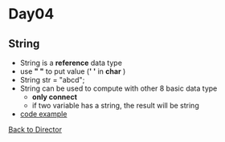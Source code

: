 Day04
===

String
----

* String is a **reference** data type
* use **" "** to put value (**' '** in **char** )
* String str = "abcd";
* String can be used to compute with other 8 basic data type
  * **only connect**
  * if two variable has a string, the result will be string
* [code example](../Codes/StringTest.java)

[Back to Director](https://github.com/WestbrookYuan/Java-Learning/)